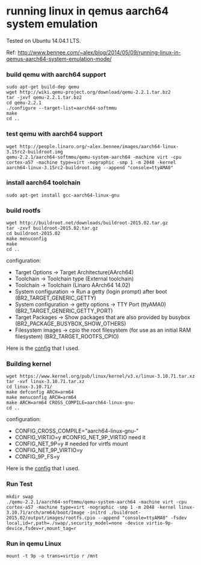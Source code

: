 running linux in qemus aarch64 system emulation
=========================
Tested on Ubuntu 14.04.1 LTS.

Ref: http://www.bennee.com/~alex/blog/2014/05/09/running-linux-in-qemus-aarch64-system-emulation-mode/

### build qemu with aarch64 support

```
sudo apt-get build-dep qemu
wget http://wiki.qemu-project.org/download/qemu-2.2.1.tar.bz2
tar -jxvf qemu-2.2.1.tar.bz2
cd qemu-2.2.1
./configure --target-list=aarch64-softmmu
make
cd ..
```

### test qemu with aarch64 support
```
wget http://people.linaro.org/~alex.bennee/images/aarch64-linux-3.15rc2-buildroot.img
qemu-2.2.1/aarch64-softmmu/qemu-system-aarch64 -machine virt -cpu cortex-a57 -machine type=virt -nographic -smp 1 -m 2048 -kernel aarch64-linux-3.15rc2-buildroot.img --append "console=ttyAMA0"
```

### install aarch64 toolchain
```
sudo apt-get install gcc-aarch64-linux-gnu
```


### build rootfs
```
wget http://buildroot.net/downloads/buildroot-2015.02.tar.gz
tar -zxvf buildroot-2015.02.tar.gz
cd buildroot-2015.02
make menuconfig
make
cd ..
```

configuration:

* Target Options -> Target Architecture(AArch64)
* Toolchain -> Toolchain type (External toolchain)
* Toolchain -> Toolchain (Linaro AArch64 14.02)
* System configuration -> Run a getty (login prompt) after boot (BR2_TARGET_GENERIC_GETTY)
* System configuration -> getty options -> TTY Port (ttyAMA0) (BR2_TARGET_GENERIC_GETTY_PORT)
* Target Packages -> Show packages that are also provided by busybox (BR2_PACKAGE_BUSYBOX_SHOW_OTHERS)
* Filesystem images -> cpio the root filesystem (for use as an initial RAM filesystem) (BR2_TARGET_ROOTFS_CPIO)

Here is the [config](buildroot_config) that I used. 


### Building kernel
```
wget https://www.kernel.org/pub/linux/kernel/v3.x/linux-3.10.71.tar.xz
tar -xvf linux-3.10.71.tar.xz
cd linux-3.10.71/
make defconfig ARCH=arm64
make menuconfig ARCH=arm64
make ARCH=arm64 CROSS_COMPILE=aarch64-linux-gnu-
cd ..
```

configuration:

 * CONFIG_CROSS_COMPILE="aarch64-linux-gnu-"
 * CONFIG_VIRTIO=y  #CONFIG_NET_9P_VIRTIO need it
 * CONFIG_NET_9P=y # needed for virtfs mount
 * CONFIG_NET_9P_VIRTIO=y
 * CONFIG_9P_FS=y

Here is the [config](aarch64_qemu_config) that I used. 

### Run Test
```
mkdir swap
./qemu-2.2.1/aarch64-softmmu/qemu-system-aarch64 -machine virt -cpu cortex-a57 -machine type=virt -nographic -smp 1 -m 2048 -kernel linux-3.10.71/arch/arm64/boot/Image -initrd ./buildroot-2015.02/output/images/rootfs.cpio --append "console=ttyAMA0" -fsdev local,id=r,path=./swap/,security_model=none -device virtio-9p-device,fsdev=r,mount_tag=r
```

### Run in qemu Linux
```
mount -t 9p -o trans=virtio r /mnt
```
